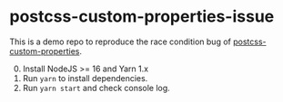 # postcss-custom-properties-issue

This is a demo repo to reproduce the race condition bug of
[postcss-custom-properties](https://www.npmjs.com/package/postcss-custom-properties).

0. Install NodeJS >= 16 and Yarn 1.x
1. Run `yarn` to install dependencies.
2. Run `yarn start` and check console log.
